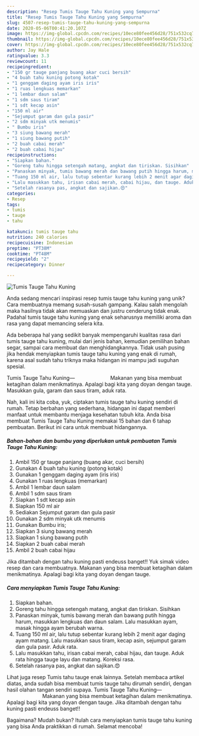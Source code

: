 ```yaml
---
description: "Resep Tumis Tauge Tahu Kuning yang Sempurna"
title: "Resep Tumis Tauge Tahu Kuning yang Sempurna"
slug: 4507-resep-tumis-tauge-tahu-kuning-yang-sempurna
date: 2020-05-06T00:41:20.107Z
image: https://img-global.cpcdn.com/recipes/10ece80fee456d28/751x532cq70/tumis-tauge-tahu-kuning-foto-resep-utama.jpg
thumbnail: https://img-global.cpcdn.com/recipes/10ece80fee456d28/751x532cq70/tumis-tauge-tahu-kuning-foto-resep-utama.jpg
cover: https://img-global.cpcdn.com/recipes/10ece80fee456d28/751x532cq70/tumis-tauge-tahu-kuning-foto-resep-utama.jpg
author: Jay Hale
ratingvalue: 3.3
reviewcount: 11
recipeingredient:
- "150 gr tauge panjang buang akar cuci bersih"
- "4 buah tahu kuning potong kotak"
- "1 genggam daging ayam iris iris"
- "1 ruas lengkuas memarkan"
- "1 lembar daun salam"
- "1 sdm saus tiram"
- "1 sdt kecap asin"
- "150 ml air"
- "Sejumput garam dan gula pasir"
- "2 sdm minyak utk menumis"
- " Bumbu iris"
- "3 siung bawang merah"
- "1 siung bawang putih"
- "2 buah cabai merah"
- "2 buah cabai hijau"
recipeinstructions:
- "Siapkan bahan."
- "Goreng tahu hingga setengah matang, angkat dan tiriskan. Sisihkan"
- "Panaskan minyak, tumis bawang merah dan bawang putih hingga harum, masukkan lengkuas dan daun salam. Lalu masukkan ayam, masak hingga ayam berubah warna."
- "Tuang 150 ml air, lalu tutup sebentar kurang lebih 2 menit agar daging ayam matang. Lalu masukkan saus tiram, kecap asin, sejumput garam dan gula pasir. Aduk rata."
- "Lalu masukkan tahu, irisan cabai merah, cabai hijau, dan tauge. Aduk rata hingga tauge layu dan matang. Koreksi rasa."
- "Setelah rasanya pas, angkat dan sajikan.😍"
categories:
- Resep
tags:
- tumis
- tauge
- tahu

katakunci: tumis tauge tahu 
nutrition: 240 calories
recipecuisine: Indonesian
preptime: "PT38M"
cooktime: "PT48M"
recipeyield: "2"
recipecategory: Dinner

---
```



![Tumis Tauge Tahu Kuning](https://img-global.cpcdn.com/recipes/10ece80fee456d28/751x532cq70/tumis-tauge-tahu-kuning-foto-resep-utama.jpg)

Anda sedang mencari inspirasi resep tumis tauge tahu kuning yang unik? Cara membuatnya memang susah-susah gampang. Kalau salah mengolah maka hasilnya tidak akan memuaskan dan justru cenderung tidak enak. Padahal tumis tauge tahu kuning yang enak seharusnya memiliki aroma dan rasa yang dapat memancing selera kita.

Ada beberapa hal yang sedikit banyak mempengaruhi kualitas rasa dari tumis tauge tahu kuning, mulai dari jenis bahan, kemudian pemilihan bahan segar, sampai cara membuat dan menghidangkannya. Tidak usah pusing jika hendak menyiapkan tumis tauge tahu kuning yang enak di rumah, karena asal sudah tahu triknya maka hidangan ini mampu jadi suguhan spesial.

Tumis Tauge Tahu Kuning—⠀⠀⠀⠀⠀⠀⠀⠀⠀ Makanan yang bisa membuat ketagihan dalam menikmatinya. Apalagi bagi kita yang doyan dengan tauge. Masukkan gula, garam dan saus tiram, aduk rata.


Nah, kali ini kita coba, yuk, ciptakan tumis tauge tahu kuning sendiri di rumah. Tetap berbahan yang sederhana, hidangan ini dapat memberi manfaat untuk membantu menjaga kesehatan tubuh kita. Anda bisa membuat Tumis Tauge Tahu Kuning memakai 15 bahan dan 6 tahap pembuatan. Berikut ini cara untuk membuat hidangannya.

<!--inarticleads1-->

##### Bahan-bahan dan bumbu yang diperlukan untuk pembuatan Tumis Tauge Tahu Kuning:

1. Ambil 150 gr tauge panjang (buang akar, cuci bersih)
1. Gunakan 4 buah tahu kuning (potong kotak)
1. Gunakan 1 genggam daging ayam (iris iris)
1. Gunakan 1 ruas lengkuas (memarkan)
1. Ambil 1 lembar daun salam
1. Ambil 1 sdm saus tiram
1. Siapkan 1 sdt kecap asin
1. Siapkan 150 ml air
1. Sediakan Sejumput garam dan gula pasir
1. Gunakan 2 sdm minyak utk menumis
1. Gunakan  Bumbu iris;
1. Siapkan 3 siung bawang merah
1. Siapkan 1 siung bawang putih
1. Siapkan 2 buah cabai merah
1. Ambil 2 buah cabai hijau


Jika ditambah dengan tahu kuning pasti endeuss banget!! Yuk simak video resep dan cara membuatnya. Makanan yang bisa membuat ketagihan dalam menikmatinya. Apalagi bagi kita yang doyan dengan tauge. 

<!--inarticleads2-->

##### Cara menyiapkan Tumis Tauge Tahu Kuning:

1. Siapkan bahan.
1. Goreng tahu hingga setengah matang, angkat dan tiriskan. Sisihkan
1. Panaskan minyak, tumis bawang merah dan bawang putih hingga harum, masukkan lengkuas dan daun salam. Lalu masukkan ayam, masak hingga ayam berubah warna.
1. Tuang 150 ml air, lalu tutup sebentar kurang lebih 2 menit agar daging ayam matang. Lalu masukkan saus tiram, kecap asin, sejumput garam dan gula pasir. Aduk rata.
1. Lalu masukkan tahu, irisan cabai merah, cabai hijau, dan tauge. Aduk rata hingga tauge layu dan matang. Koreksi rasa.
1. Setelah rasanya pas, angkat dan sajikan.😍


Lihat juga resep Tumis tahu tauge enak lainnya. Setelah membaca artikel diatas, anda sudah bisa membuat tumis tauge tahu dirumah sendiri, dengan hasil olahan tangan sendiri supaya. Tumis Tauge Tahu Kuning—⠀⠀⠀⠀⠀⠀⠀⠀⠀ Makanan yang bisa membuat ketagihan dalam menikmatinya. Apalagi bagi kita yang doyan dengan tauge. Jika ditambah dengan tahu kuning pasti endeuss banget!! 

Bagaimana? Mudah bukan? Itulah cara menyiapkan tumis tauge tahu kuning yang bisa Anda praktikkan di rumah. Selamat mencoba!
